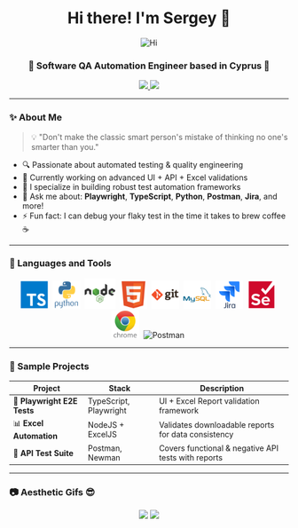 <h1 align="center">Hi there! I'm Sergey 👋</h1>

<p align="center">
  <img src="https://media.giphy.com/media/WUlplcMpOCEmTGBtBW/giphy.gif" width="100" alt="Hi">
</p>

<h3 align="center">🚀 Software QA Automation Engineer based in Cyprus 🌴</h3>

<p align="center">
  <a href="https://www.linkedin.com/in/sergey-tretyakov/" target="_blank">
    <img src="https://img.shields.io/badge/LinkedIn-blue?style=for-the-badge&logo=linkedin" />
  </a>
  <a href="mailto:youremail@example.com">
    <img src="https://img.shields.io/badge/Gmail-red?style=for-the-badge&logo=gmail&logoColor=white" />
  </a>
</p>

---

### ✨ About Me

> 💡 "Don't make the classic smart person's mistake of thinking no one's smarter than you."

- 🔍 Passionate about automated testing & quality engineering
- 💼 Currently working on advanced UI + API + Excel validations
- 🎯 I specialize in building robust test automation frameworks
- 💬 Ask me about: **Playwright**, **TypeScript**, **Python**, **Postman**, **Jira**, and more!
- ⚡ Fun fact: I can debug your flaky test in the time it takes to brew coffee ☕

---

### 🧰 Languages and Tools

<p align="center">
  <img src="https://github.com/devicons/devicon/blob/master/icons/typescript/typescript-original.svg" title="TypeScript" alt="TypeScript" width="50" height="50"/>&nbsp;
  <img src="https://github.com/devicons/devicon/blob/master/icons/python/python-original-wordmark.svg" title="Python" alt="Python" width="50" height="50"/>&nbsp;
  <img src="https://github.com/devicons/devicon/blob/master/icons/nodejs/nodejs-original-wordmark.svg" title="NodeJS" alt="NodeJS" width="55" height="55"/>&nbsp;
  <img src="https://github.com/devicons/devicon/blob/master/icons/html5/html5-original.svg" title="HTML5" alt="HTML" width="50" height="50"/>&nbsp;
  <img src="https://github.com/devicons/devicon/blob/master/icons/git/git-original-wordmark.svg" title="Git" alt="Git" width="50" height="50"/>&nbsp;
  <img src="https://github.com/devicons/devicon/blob/master/icons/mysql/mysql-original-wordmark.svg" title="MySQL" alt="MySQL" width="50" height="50"/>&nbsp;
  <img src="https://github.com/devicons/devicon/raw/master/icons/jira/jira-original-wordmark.svg" title="Jira" alt="Jira" width="50" height="50"/>&nbsp;
  <img src="https://github.com/devicons/devicon/blob/master/icons/selenium/selenium-original.svg" title="Selenium" alt="Selenium" width="50" height="50"/>&nbsp;
  <img src="https://github.com/devicons/devicon/raw/master/icons/chrome/chrome-original-wordmark.svg" title="Chrome" alt="Chrome" width="50" height="50"/>&nbsp;
  <img src="https://www.vectorlogo.zone/logos/getpostman/getpostman-icon.svg" title="Postman" alt="Postman" width="50" height="50"/>&nbsp;
</p>

---

### 🧪 Sample Projects

| Project | Stack | Description |
|--------|-------|-------------|
| 🧠 **Playwright E2E Tests** | TypeScript, Playwright | UI + Excel Report validation framework |
| 📊 **Excel Automation** | NodeJS + ExcelJS | Validates downloadable reports for data consistency |
| 🔌 **API Test Suite** | Postman, Newman | Covers functional & negative API tests with reports |


---

### 📷 Aesthetic Gifs 😎

<p align="center">
  <img src="https://media.giphy.com/media/v1.Y2lkPTc5MGI3NjExdXZxcmRudHhlMWI3ZmhiZmxieHA3M2xocGtxcHFreGUycjB5M2VjMyZlcD12MV9pbnRlcm5hbF9naWZfYnlfaWQmY3Q9cw/M9gbBd9nbDrOTu1Mqx/giphy.gif" width="220" />
  <img src="https://media.giphy.com/media/qgQUggAC3Pfv687qPC/giphy.gif" width="220" />
</p>
